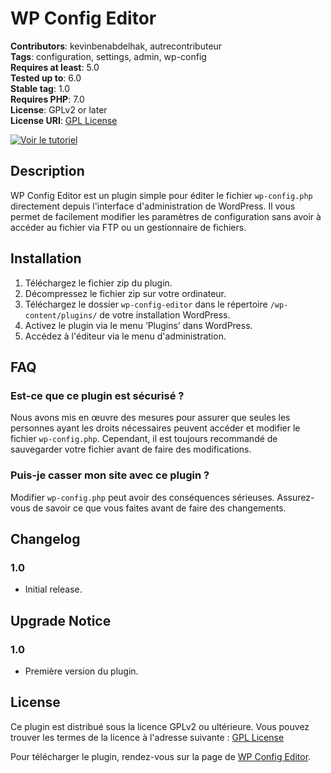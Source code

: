 # WP Config Editor

**Contributors**: kevinbenabdelhak, autrecontributeur  
**Tags**: configuration, settings, admin, wp-config  
**Requires at least**: 5.0  
**Tested up to**: 6.0  
**Stable tag**: 1.0  
**Requires PHP**: 7.0  
**License**: GPLv2 or later  
**License URI**: [GPL License](https://www.gnu.org/licenses/gpl-2.0.html)

[![Voir le tutoriel](https://img.youtube.com/vi/ymKKxkbqwUY/maxresdefault.jpg)](https://www.youtube.com/watch?v=ymKKxkbqwUY&ab_channel=KevinBenabdelhak)

## Description

WP Config Editor est un plugin simple pour éditer le fichier `wp-config.php` directement depuis l'interface d'administration de WordPress. Il vous permet de facilement modifier les paramètres de configuration sans avoir à accéder au fichier via FTP ou un gestionnaire de fichiers.

## Installation

1. Téléchargez le fichier zip du plugin.
2. Décompressez le fichier zip sur votre ordinateur.
3. Téléchargez le dossier `wp-config-editor` dans le répertoire `/wp-content/plugins/` de votre installation WordPress.
4. Activez le plugin via le menu ‘Plugins’ dans WordPress.
5. Accédez à l'éditeur via le menu d'administration.

## FAQ

### Est-ce que ce plugin est sécurisé ?

Nous avons mis en œuvre des mesures pour assurer que seules les personnes ayant les droits nécessaires peuvent accéder et modifier le fichier `wp-config.php`. Cependant, il est toujours recommandé de sauvegarder votre fichier avant de faire des modifications.

### Puis-je casser mon site avec ce plugin ?

Modifier `wp-config.php` peut avoir des conséquences sérieuses. Assurez-vous de savoir ce que vous faites avant de faire des changements.

## Changelog

### 1.0
* Initial release.

## Upgrade Notice

### 1.0
* Première version du plugin.

## License

Ce plugin est distribué sous la licence GPLv2 ou ultérieure. Vous pouvez trouver les termes de la licence à l'adresse suivante : [GPL License](https://www.gnu.org/licenses/gpl-2.0.html)

Pour télécharger le plugin, rendez-vous sur la page de [WP Config Editor](https://kevin-benabdelhak.fr/plugins/wp-config-editor/).